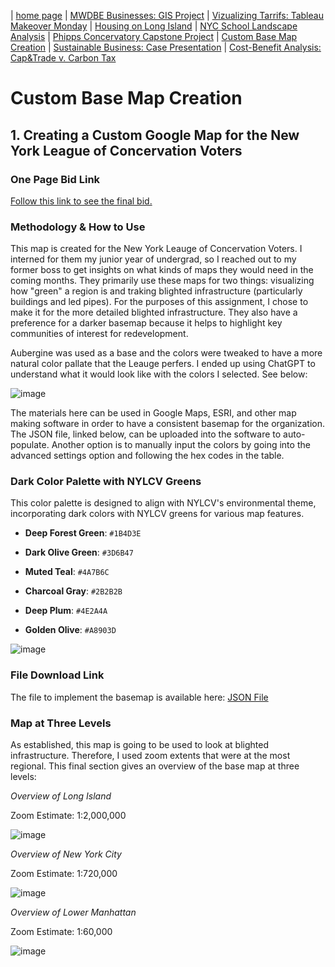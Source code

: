 | [home page](https://cristinagoeller.github.io/cristina-goeller-portfolio/) | [MWDBE Businesses: GIS Project](MWDBEBusinesses) | [Vizualizing Tarrifs: Tableau Makeover Monday](TableauRemake) | [Housing on Long Island](TellingStoriesDocumentation) | [NYC School Landscape Analysis](EDCSchoolsAnalysis) | [Phipps Concervatory Capstone Project](CapstoneProjectPhipps) | [Custom Base Map Creation](AdvancedGISPortfolio) | [Sustainable Business: Case Presentation](SustainableBusiness) | [Cost-Benefit Analysis: Cap&Trade v. Carbon Tax](Cap&TradevCarbonTax)

# Custom Base Map Creation

## 1. Creating a Custom Google Map for the New York League of Concervation Voters
### One Page Bid Link 

[Follow this link to see the final bid.](https://andrewcmu-my.sharepoint.com/:w:/g/personal/cgoeller_andrew_cmu_edu/ETkuZLX3C9tEmqHRgTyVu4UBF2rm1sPqayHMANCPSNR7Hw?e=NrLCfg) 

### Methodology & How to Use

This map is created for the New York Leauge of Concervation Voters. I interned for them my junior year of undergrad, so I reached out to my former boss to get insights on what kinds of maps they would need in the coming months. They primarily use these maps for two things: visualizing how "green" a region is and traking blighted infrastructure (particularly buildings and led pipes). For the purposes of this assignment, I chose to make it for the more detailed blighted infrastructure. They also have a preference for a darker basemap because it helps to highlight key communities of interest for redevelopment. 

Aubergine was used as a base and the colors were tweaked to have a more natural color pallate that the Leauge perfers. I ended up using ChatGPT to understand what it would look like with the colors I selected. See below:  

![image](https://github.com/user-attachments/assets/fb29073c-3a4f-4b24-87c4-2379cce98255)

The materials here can be used in Google Maps, ESRI, and other map making software in order to have a consistent basemap for the organization. The JSON file, linked below, can be uploaded into the software to auto-populate. Another option is to manually input the colors by going into the advanced settings option and following the hex codes in the table.

### Dark Color Palette with NYLCV Greens

This color palette is designed to align with NYLCV's environmental theme, incorporating dark colors with NYLCV greens for various map features.

- **Deep Forest Green**: `#1B4D3E`  
  
- **Dark Olive Green**: `#3D6B47`  
  
- **Muted Teal**: `#4A7B6C`  
  
- **Charcoal Gray**: `#2B2B2B`  
 
- **Deep Plum**: `#4E2A4A`  
  
- **Golden Olive**: `#A8903D`

![image](https://github.com/user-attachments/assets/1e9c9b2f-d0e8-4cd7-b9ec-ad5b4fad1392)


### File Download Link

The file to implement the basemap is available here:
[JSON File](https://andrewcmu-my.sharepoint.com/:u:/g/personal/cgoeller_andrew_cmu_edu/EbsGucIc4CFDjBuFDrxKFLUBhq3qaDBTyy_YxmokR-FlSQ?e=ugNcmA)

### Map at Three Levels
As established, this map is going to be used to look at blighted infrastructure. Therefore, I used zoom extents that were at the most regional. 
This final section gives an overview of the base map at three levels: 

_Overview of Long Island_

Zoom Estimate: 1:2,000,000

![image](https://github.com/user-attachments/assets/36386110-8c05-4be2-9c70-b53c02ce0834)

_Overview of New York City_

Zoom Estimate: 1:720,000

![image](https://github.com/user-attachments/assets/e93ae6b2-023d-416b-b6f6-7d6313cb1384)

_Overview of Lower Manhattan_

Zoom Estimate: 1:60,000

![image](https://github.com/user-attachments/assets/8d7557be-e4f8-427a-b95f-ba2119d77f03)



